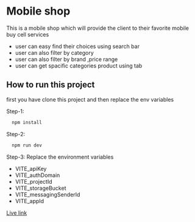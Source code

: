 # Mobile shop

This is a mobile shop which will provide the client to their favorite mobile buy cell services

- user can easy find their choices using search bar
- user can also filter by category
- user can also filter by brand ,price range
- user can get spacific categories product using tab

## How to run this project

first you have clone this project and then replace the env variables

Step-1:

```bash
  npm install
```

Step-2:

```bash
  npm run dev
```

Step-3:
Replace the environment variables

- VITE_apiKey
- VITE_authDomain
- VITE_projectId
- VITE_storageBucket
- VITE_messagingSenderId
- VITE_appId


 [Live link](https://mobileshop-pro.netlify.app/)

